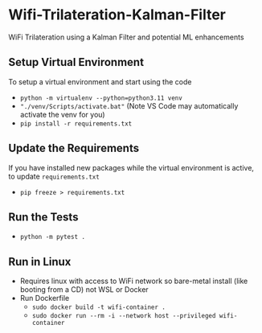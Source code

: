 # Wifi-Trilateration-Kalman-Filter
WiFi Trilateration using a Kalman Filter and potential ML enhancements

## Setup Virtual Environment
To setup a virtual environment and start using the code
* `python -m virtualenv --python=python3.11 venv`
* `"./venv/Scripts/activate.bat"` (Note VS Code may automatically activate the venv for you)
* `pip install -r requirements.txt`

## Update the Requirements
If you have installed new packages while the virtual environment is active, to update `requirements.txt`
* `pip freeze > requirements.txt`

## Run the Tests
* `python -m pytest .`

## Run in Linux
* Requires linux with access to WiFi network so bare-metal install (like booting from a CD) not WSL or Docker
* Run Dockerfile
  * `sudo docker build -t wifi-container .`
  * `sudo docker run --rm -i --network host --privileged wifi-container`
